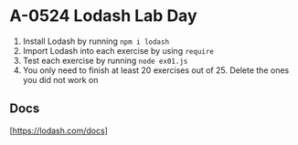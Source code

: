 # A-0524 Lodash Lab Day

1. Install Lodash by running `npm i lodash`
2. Import Lodash into each exercise by using `require`
3. Test each exercise by running `node ex01.js`
4. You only need to finish at least 20 exercises out of 25. Delete the ones you did not work on

## Docs

[https://lodash.com/docs]
